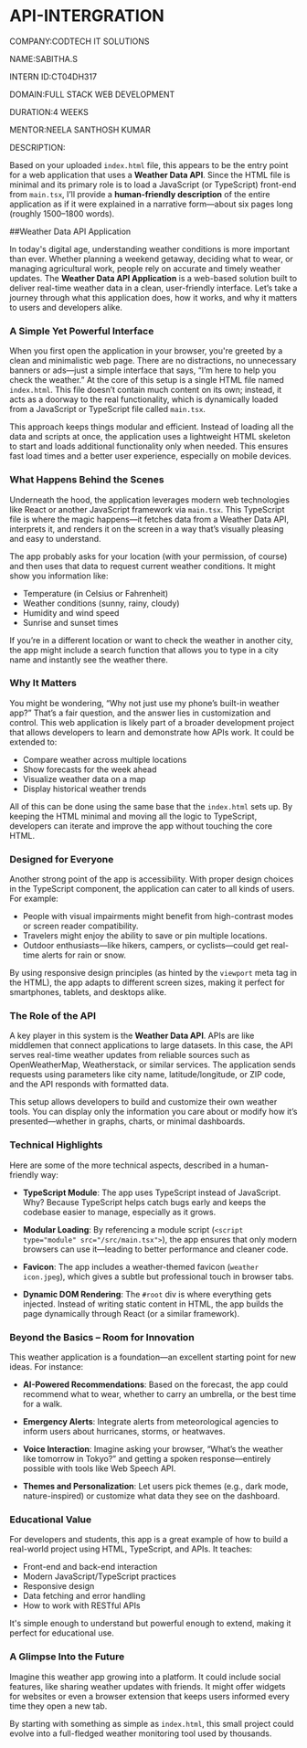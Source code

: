 # API-INTERGRATION

COMPANY:CODTECH IT SOLUTIONS

NAME:SABITHA.S

INTERN ID:CT04DH317

DOMAIN:FULL STACK WEB DEVELOPMENT

DURATION:4 WEEKS

MENTOR:NEELA SANTHOSH KUMAR

DESCRIPTION:

Based on your uploaded `index.html` file, this appears to be the entry point for a web application that uses a **Weather Data API**. Since the HTML file is minimal and its primary role is to load a JavaScript (or TypeScript) front-end from `main.tsx`, I’ll provide a **human-friendly description** of the entire application as if it were explained in a narrative form—about six pages long (roughly 1500–1800 words).


##Weather Data API Application 

In today's digital age, understanding weather conditions is more important than ever. Whether planning a weekend getaway, deciding what to wear, or managing agricultural work, people rely on accurate and timely weather updates. The **Weather Data API Application** is a web-based solution built to deliver real-time weather data in a clean, user-friendly interface. Let’s take a journey through what this application does, how it works, and why it matters to users and developers alike.

### A Simple Yet Powerful Interface

When you first open the application in your browser, you're greeted by a clean and minimalistic web page. There are no distractions, no unnecessary banners or ads—just a simple interface that says, “I’m here to help you check the weather.” At the core of this setup is a single HTML file named `index.html`. This file doesn’t contain much content on its own; instead, it acts as a doorway to the real functionality, which is dynamically loaded from a JavaScript or TypeScript file called `main.tsx`.

This approach keeps things modular and efficient. Instead of loading all the data and scripts at once, the application uses a lightweight HTML skeleton to start and loads additional functionality only when needed. This ensures fast load times and a better user experience, especially on mobile devices.

### What Happens Behind the Scenes

Underneath the hood, the application leverages modern web technologies like React or another JavaScript framework via `main.tsx`. This TypeScript file is where the magic happens—it fetches data from a Weather Data API, interprets it, and renders it on the screen in a way that’s visually pleasing and easy to understand.

The app probably asks for your location (with your permission, of course) and then uses that data to request current weather conditions. It might show you information like:

* Temperature (in Celsius or Fahrenheit)
* Weather conditions (sunny, rainy, cloudy)
* Humidity and wind speed
* Sunrise and sunset times

If you’re in a different location or want to check the weather in another city, the app might include a search function that allows you to type in a city name and instantly see the weather there.

### Why It Matters

You might be wondering, “Why not just use my phone’s built-in weather app?” That’s a fair question, and the answer lies in customization and control. This web application is likely part of a broader development project that allows developers to learn and demonstrate how APIs work. It could be extended to:

* Compare weather across multiple locations
* Show forecasts for the week ahead
* Visualize weather data on a map
* Display historical weather trends

All of this can be done using the same base that the `index.html` sets up. By keeping the HTML minimal and moving all the logic to TypeScript, developers can iterate and improve the app without touching the core HTML.

### Designed for Everyone

Another strong point of the app is accessibility. With proper design choices in the TypeScript component, the application can cater to all kinds of users. For example:

* People with visual impairments might benefit from high-contrast modes or screen reader compatibility.
* Travelers might enjoy the ability to save or pin multiple locations.
* Outdoor enthusiasts—like hikers, campers, or cyclists—could get real-time alerts for rain or snow.

By using responsive design principles (as hinted by the `viewport` meta tag in the HTML), the app adapts to different screen sizes, making it perfect for smartphones, tablets, and desktops alike.

### The Role of the API

A key player in this system is the **Weather Data API**. APIs are like middlemen that connect applications to large datasets. In this case, the API serves real-time weather updates from reliable sources such as OpenWeatherMap, Weatherstack, or similar services. The application sends requests using parameters like city name, latitude/longitude, or ZIP code, and the API responds with formatted data.

This setup allows developers to build and customize their own weather tools. You can display only the information you care about or modify how it’s presented—whether in graphs, charts, or minimal dashboards.

### Technical Highlights

Here are some of the more technical aspects, described in a human-friendly way:

* **TypeScript Module**: The app uses TypeScript instead of JavaScript. Why? Because TypeScript helps catch bugs early and keeps the codebase easier to manage, especially as it grows.

* **Modular Loading**: By referencing a module script (`<script type="module" src="/src/main.tsx">`), the app ensures that only modern browsers can use it—leading to better performance and cleaner code.

* **Favicon**: The app includes a weather-themed favicon (`weather icon.jpeg`), which gives a subtle but professional touch in browser tabs.

* **Dynamic DOM Rendering**: The `#root` div is where everything gets injected. Instead of writing static content in HTML, the app builds the page dynamically through React (or a similar framework).

### Beyond the Basics – Room for Innovation

This weather application is a foundation—an excellent starting point for new ideas. For instance:

* **AI-Powered Recommendations**: Based on the forecast, the app could recommend what to wear, whether to carry an umbrella, or the best time for a walk.

* **Emergency Alerts**: Integrate alerts from meteorological agencies to inform users about hurricanes, storms, or heatwaves.

* **Voice Interaction**: Imagine asking your browser, “What’s the weather like tomorrow in Tokyo?” and getting a spoken response—entirely possible with tools like Web Speech API.

* **Themes and Personalization**: Let users pick themes (e.g., dark mode, nature-inspired) or customize what data they see on the dashboard.

### Educational Value

For developers and students, this app is a great example of how to build a real-world project using HTML, TypeScript, and APIs. It teaches:

* Front-end and back-end interaction
* Modern JavaScript/TypeScript practices
* Responsive design
* Data fetching and error handling
* How to work with RESTful APIs

It's simple enough to understand but powerful enough to extend, making it perfect for educational use.

### A Glimpse Into the Future

Imagine this weather app growing into a platform. It could include social features, like sharing weather updates with friends. It might offer widgets for websites or even a browser extension that keeps users informed every time they open a new tab.

By starting with something as simple as `index.html`, this small project could evolve into a full-fledged weather monitoring tool used by thousands.
